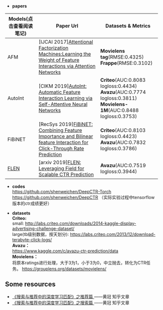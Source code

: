 * **papers**<br>

| Models(点击查看阅读笔记)  | Paper Url | Datasets & Metrics |
| ------------- | ------------- | ------------- |
| AFM     | [IJCAI 2017][Attentional Factorization Machines:Learning the Weight of Feature Interactions via Attention Networks](https://www.ijcai.org/Proceedings/2017/0435.pdf)  | **Movielens tag**(RMSE:0.4325)<br> **Frappe**(RMSE:0.3102)|
| AutoInt | [CIKM 2019][AutoInt: Automatic Feature Interaction Learning via Self-Attentive Neural Networks](https://arxiv.org/pdf/1810.11921.pdf)  | **Criteo**(AUC:0.8083 logloss:0.4434)<br>**Avazu**(AUC:0.7774 logloss:0.3811)<br>**Movielens-1M**(AUC:0.8488 logloss:0.3753)|
| FiBiNET | [RecSys 2019][FiBiNET: Combining Feature Importance and Bilinear feature Interaction for Click-Through Rate Prediction](https://arxiv.org/pdf/1905.09433.pdf) | **Criteo**(AUC:0.8103 logloss:0.4423)<br>**Avazu**(AUC:0.7832 logloss:0.3786)|
| [FLEN](https://github.com/NiuJiaJun-BUPT/RecommenderSystem/blob/master/Deep%20Learning/Matching%20Function/CTR/FLEN_note.md)    | [arxiv 2019][FLEN: Leveraging Field for Scalable CTR Prediction](https://arxiv.org/pdf/1911.04690.pdf) |**Avazu**(AUC:0.7519 logloss:0.3944)|

* **codes**<br>
https://github.com/shenweichen/DeepCTR-Torch<br>
https://github.com/shenweichen/DeepCTR （实际实验过程中tensorflow版本的ctr成绩更好）

* **datasets**<br>
**Criteo:**<br>
    small: http://labs.criteo.com/downloads/2014-kaggle-display-advertising-challenge-dataset/<br>
    large(tb级别数据，按天划分): https://labs.criteo.com/2013/12/download-terabyte-click-logs/<br>
**Avazu：**<br>
    https://www.kaggle.com/c/avazu-ctr-prediction/data<br>
**Movielens：**<br>
    将原本ratings进行处理，大于3为1，小于3为0，中立抛去，转化为CTR任务。
    https://grouplens.org/datasets/movielens/
## Some resources
* [《搜索与推荐中的深度学习匹配》之推荐篇 ](https://zhuanlan.zhihu.com/p/45849695)——黄冠 知乎文章
* [《搜索与推荐中的深度学习匹配》之搜索篇 ](https://zhuanlan.zhihu.com/p/38296950)——黄冠 知乎文章
